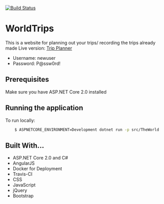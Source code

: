 [![Build Status](https://travis-ci.com/Cushionyten0/TheWorld.svg?branch=master)](https://travis-ci.com/Cushionyten0/TheWorld)

# WorldTrips

This is a website for planning out your trips/ recording the trips already made
Live version: [Trip Planner](http://18.191.33.239)

- Username: newuser
- Password: P@ssw0rd!

## Prerequisites

Make sure you have ASP.NET Core 2.0 installed

## Running the application

To run locally:

```bash
    $ ASPNETCORE_ENVIRONMENT=Development dotnet run -p src/TheWorld
```

## Built With...

- ASP.NET Core 2.0 and C#
- AngularJS
- Docker for Deployment
- Travis-CI
- CSS
- JavaScript
- jQuery
- Bootstrap

